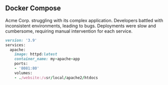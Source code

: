## Docker Compose
Acme Corp. struggling with its complex application. Developers battled with inconsistent environments, leading to bugs. Deployments were slow and cumbersome, requiring manual intervention for each service.

```ruby
version: '3.9'
services:
  apache:
    image: httpd:latest
    container_name: my-apache-app
    ports:
    - '8081:80'
    volumes:
    - ./website:/usr/local/apache2/htdocs
```
